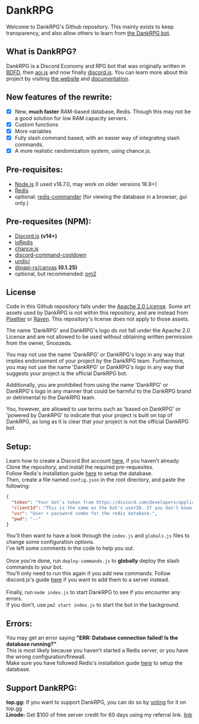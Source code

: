 # DankRPG

Welcome to DankRPG's Github repository. This mainly exists to keep transparency,
and also allow others to learn from [the DankRPG bot](https://dankrpg.xyz).

## What is DankRPG?

DankRPG is a Discord Economy and RPG bot that was originally written in [BDFD](https://botdesignerdiscord.com/),
then [aoi.js](https://aoi.js.org) and now finally [discord.js](https://discord.js.org). You can learn more about this project by visiting [the website](https://dankrpg.xyz) and [documentation](https://docs.dankrpg.xyz).

## New features of the rewrite:

- [x] New, **much faster** RAM-based database, Redis. Though this may not be a good solution for low RAM capacity servers.
- [x] Custom functions
- [x] More variables
- [x] Fully slash command based, with an easier way of integrating slash commands.
- [x] A more realistic randomization system, using chance.js.

## Pre-requisites:

- [Node.js](https://nodejs.org/en/) (I used v18.7.0, may work on older versions 16.9+)
- [Redis](https://redis.io/)
- optional: [redis-commander](https://npmjs.com/package/redis-commander) (for viewing the database in a browser, gui only.)

## Pre-requesites (NPM):

- [Discord.js](https://discord.js.org) **(v14+)**
- [ioRedis](https://npmjs.com/package/ioredis)
- [chance.js](https://npmjs.com/package/chance)
- [discord-command-cooldown](https://npmjs.com/package/discord-command-cooldown)
- [undici](https://npmjs.com/package/undici)
- [@napi-rs/canvas](https://npmjs.com/package/@napi-rs/canvas) **(0.1.25)**
- optional, but recommended: [pm2](https://npmjs.com/package/pm2)

## License
Code in this Github repository falls under the [Apache 2.0 License](https://choosealicense.com/licenses/apache-2.0/). 
Some art assets used by DankRPG is not within this repository, and are instead from [Pixeltier](https://pixeltier.itch.io/) or [Raven](https://clockworkraven.itch.io/). This repository's license does not apply to those assets.

The name 'DankRPG' and DankRPG's logo do not fall under the Apache 2.0 License and are not allowed to be used without obtaining written permission from the owner, Snoozeds.

You may not use the name 'DankRPG' or DankRPG's logo in any way that implies endorsement of your project by the DankRPG team. Furthermore, you may not use the name 'DankRPG' or DankRPG's logo in any way that suggests your project is the official DankRPG bot.

Additionally, you are prohibited from using the name 'DankRPG' or DankRPG's logo in any manner that could be harmful to the DankRPG brand or detrimental to the DankRPG team.

You, however, are allowed to use terms such as 'based on DankRPG' or 'powered by DankRPG' to indicate that your project is built on top of DankRPG, as long as it is clear that your project is not the official DankRPG bot.
## Setup:

Learn how to create a Discord Bot account [here](https://discordjs.guide/preparations/setting-up-a-bot-application.html), if you haven't already. \
Clone the repository, and install the required pre-requesites. \
Follow Redis's installation guide [here](https://redis.io/topics/quickstart) to setup the database. \
Then, create a file named `config.json` in the root directory, and paste the following:

```json
{
  "token": "Your bot's token from https://discord.com/developers/applications",
  "clientId": "This is the same as the bot's userID. If you don't know how to get it, just use the link above as well.",
  "usr": "User + password combo for the redis database.",
  "pwd": "--"
}
```

You'll then want to have a look through the `index.js` and `globals.js` files to change some configuration options. \
I've left some comments in the code to help you out. \
\
Once you're done, run `deploy-commands.js` to **globally** deploy the slash commands to your bot. \
You'll only need to run this again if you add new commands. Follow discord.js's guide [here](https://discordjs.guide/creating-your-bot/command-deployment.html#guild-commands) if you want to add them to a server instead. \
\
Finally, run `node index.js` to start DankRPG to see if you encounter any errors. \
If you don't, use `pm2 start index.js` to start the bot in the background.

## Errors:

You may get an error saying **"ERR: Database connection failed! Is the database running?"** \
This is most likely because you haven't started a Redis server, or you have the wrong configuration/firewall. \
Make sure you have followed Redis's installation guide [here](https://redis.io/topics/quickstart) to setup the database.

## Support DankRPG:

**top.gg:** If you want to support DankRPG, you can do so by [voting](https://top.gg/bot/855479925863481345/vote) for it on top.gg \
**Linode:** Get $100 of free server credit for 60 days using my referral link. [link](https://www.linode.com/lp/refer/?r=2f0b0fc7f85a9c71619bd2f30b9e970e60b2c168)
